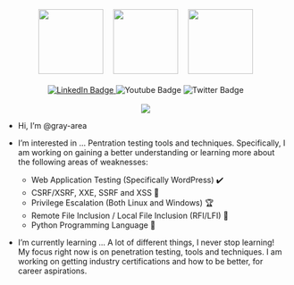<!---
<div id="header" align="center">
  <img src="https://media.giphy.com/media/ToMjGpKniGqRNLGBrhu/giphy.gif" width="300"/>
</div>
--->
<div id="credly" align="center">
  <img src="https://github.com/gray-area/gray-area/blob/main/pictures/giac-web-application-penetration-tester-gwapt.png" width="116"/>&emsp;
  <img src="https://github.com/gray-area/gray-area/blob/main/pictures/giac-certified-penetration-tester-gpen.png" width="116"/>&emsp;
  <img src="https://github.com/gray-area/gray-area/blob/main/pictures/giac-certified-incident-handler-gcih.png" width="116"/>
</div>
<br />

<div id="badges" align="center">
 <a href="https://www.linkedin.com/in/realtaylorcooper/">
  <img src="https://img.shields.io/badge/LinkedIn-blue?style=for-the-badge&logo=linkedin&logoColor=white" alt="LinkedIn Badge"/>
 </a>
  <img src="https://img.shields.io/badge/YouTube-red?style=for-the-badge&logo=youtube&logoColor=white" alt="Youtube Badge"/>
  <img src="https://img.shields.io/badge/Twitter-blue?style=for-the-badge&logo=twitter&logoColor=white" alt="Twitter Badge"/>
</div>
<br />

<div id="ascii" align="center">
  <img src="https://github.com/gray-area/gray-area/blob/main/pictures/banner.txt"/>
</div>

-  Hi, I’m @gray-area

-  I’m interested in ...
      Pentration testing tools and techniques. Specifically, I am working on gaining a better understanding or learning more about the following areas of weaknesses:
      
      * Web Application Testing (Specifically WordPress) ✔️
      * CSRF/XSRF, XXE, SSRF and XSS :cookie:
      * Privilege Escalation (Both Linux and Windows) 🏆
      * Remote File Inclusion / Local File Inclusion (RFI/LFI) 📂
      * Python Programming Language 🐍
      
-  I’m currently learning ...
      A lot of different things, I never stop learning! My focus right now is on penetration testing, tools and techniques. I am working on getting industry certifications and how to be better, for career aspirations.


<!---
gray-area/gray-area is a ✨ special ✨ repository because its `README.md` (this file) appears on your GitHub profile.
You can click the Preview link to take a look at your changes.
--->
